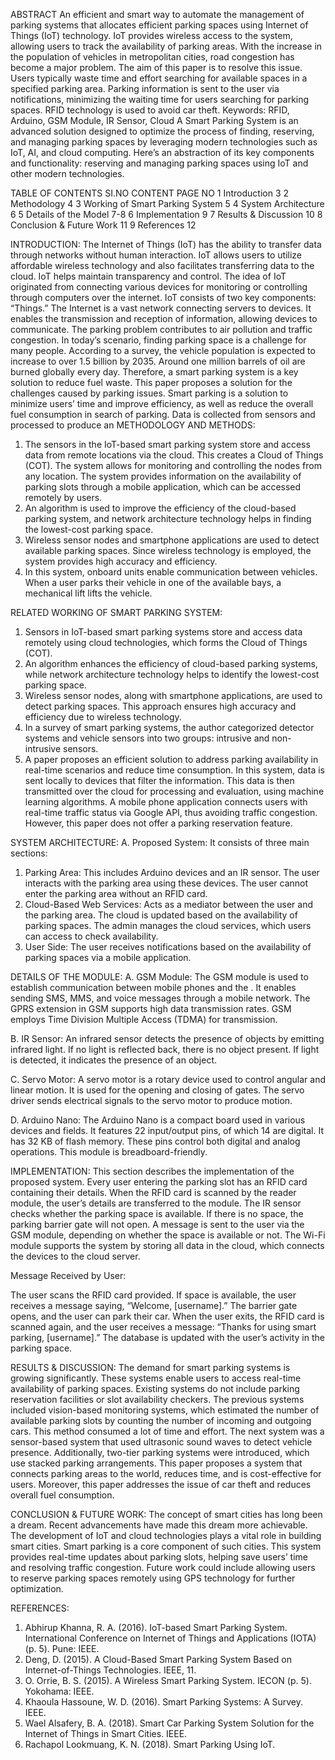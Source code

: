 ABSTRACT
 An efficient and smart way to automate the management of parking systems that allocates efficient parking spaces using Internet of Things (IoT) technology. IoT provides wireless access to the system, allowing users to track the availability of parking areas. With the increase in the population of vehicles in metropolitan cities, road congestion has become a major problem. The aim of this paper is to resolve this issue. Users typically waste time and effort searching for available spaces in a specified parking area. Parking information is sent to the user via notifications, minimizing the waiting time for users searching for parking spaces. RFID technology is used to avoid car theft.
Keywords: RFID, Arduino, GSM Module, IR Sensor, Cloud
A Smart Parking System is an advanced solution designed to optimize the process of finding, reserving, and managing parking spaces by leveraging modern technologies such as IoT, AI, and cloud computing. Here’s an abstraction of its key components and functionality: reserving and managing parking spaces using IoT and other modern technologies.
 
TABLE OF CONTENTS
SI.NO	CONTENT	PAGE NO
1	Introduction	3
2	Methodology	4
3	Working of Smart Parking System	5
4	System Architecture	6
5	Details of the Model	7-8
6	Implementation	9
7	Results & Discussion	10
8	Conclusion & Future Work	11
9	References	12
 
 
 INTRODUCTION:
 The Internet of Things (IoT) has the ability to transfer data through networks without human interaction. IoT allows users to utilize affordable wireless technology and also facilitates transferring data to the cloud. IoT helps maintain transparency and control. The idea of IoT originated from connecting various devices for monitoring or controlling through computers over the internet.
 IoT consists of two key components:  “Things.” The Internet is a vast network connecting servers to devices. It enables the transmission and reception of information, allowing devices to communicate. The parking problem contributes to air pollution and traffic congestion. In today’s scenario, finding parking space is a challenge for many people. According to a survey, the vehicle population is expected to increase to over 1.5 billion by 2035. Around one million barrels of oil are burned globally every day. Therefore, a smart parking system is a key solution to reduce fuel waste. This paper proposes a solution for the challenges caused by parking issues.
 Smart parking is a solution to minimize users’ time and improve efficiency, as well as reduce the overall fuel consumption in search of parking. Data is collected from sensors and processed to produce an 
METHODOLOGY AND METHODS:
1.	The sensors in the IoT-based smart parking system store and access data from remote locations via the cloud. This creates a Cloud of Things (COT). The system allows for monitoring and controlling the nodes from any location. The system provides information on the availability of parking slots through a mobile application, which can be accessed remotely by users.
2.	An algorithm is used to improve the efficiency of the cloud-based parking system, and network architecture technology helps in finding the lowest-cost parking space.
3.	Wireless sensor nodes and smartphone applications are used to detect available parking spaces. Since wireless technology is employed, the system provides high accuracy and efficiency.
4.	In this system, onboard units enable communication between vehicles. When a user parks their vehicle in one of the available bays, a mechanical lift lifts the vehicle.
 
RELATED WORKING OF SMART PARKING SYSTEM:
1.	Sensors in IoT-based smart parking systems store and access data remotely using cloud technologies, which forms the Cloud of Things (COT).
2.	An algorithm enhances the efficiency of cloud-based parking systems, while network architecture technology helps to identify the lowest-cost parking space.
3.	Wireless sensor nodes, along with smartphone applications, are used to detect parking spaces. This approach ensures high accuracy and efficiency due to wireless technology.
4.	In a survey of smart parking systems, the author categorized detector systems and vehicle sensors into two groups: intrusive and non-intrusive sensors.
5.	A paper proposes an efficient solution to address parking availability in real-time scenarios and reduce time consumption. In this system, data is sent locally to devices that filter the information. This data is then transmitted over the cloud for processing and evaluation, using machine learning algorithms. A mobile phone application connects users with real-time traffic status via Google API, thus avoiding traffic congestion. However, this paper does not offer a parking reservation feature.


SYSTEM ARCHITECTURE:
 A. Proposed System:
 It consists of three main sections:
1.	Parking Area: This includes Arduino devices and an IR sensor. The user interacts with the parking area using these devices. The user cannot enter the parking area without an RFID card.
2.	Cloud-Based Web Services: Acts as a mediator between the user and the parking area. The cloud is updated based on the availability of parking spaces. The admin manages the cloud services, which users can access to check availability.
3.	User Side: The user receives notifications based on the availability of parking spaces via a mobile application.
	
	

  


DETAILS OF THE MODULE:
A. GSM Module:
 The GSM module is used to establish communication between mobile phones and the . It enables sending SMS, MMS, and voice messages through a mobile network. The GPRS extension in GSM supports high data transmission rates. GSM employs Time Division Multiple Access (TDMA) for transmission.
 
B. IR Sensor:
 An infrared sensor detects the presence of objects by emitting infrared light. If no light is reflected back, there is no object present. If light is detected, it indicates the presence of an object.
 
 
C. Servo Motor:
 A servo motor is a rotary device used to control angular and linear motion. It is used for the opening and closing of gates. The servo driver sends electrical signals to the servo motor to produce motion.
 
D. Arduino Nano:
 The Arduino Nano is a compact board used in various devices and fields. It features 22 input/output pins, of which 14 are digital. It has 32 KB of flash memory. These pins control both digital and analog operations. This module is breadboard-friendly.
 






IMPLEMENTATION:
 This section describes the implementation of the proposed system. Every user entering the parking slot has an RFID card containing their details. When the RFID card is scanned by the reader module, the user’s details are transferred to the module. The IR sensor checks whether the parking space is available. If there is no space, the parking barrier gate will not open. A message is sent to the user via the GSM module, depending on whether the space is available or not. The Wi-Fi module supports the system by storing all data in the cloud, which connects the devices to the cloud server.

Message Received by User:
 

 The user scans the RFID card provided. If space is available, the user receives a message saying, “Welcome, [username].” The barrier gate opens, and the user can park their car. When the user exits, the RFID card is scanned again, and the user receives a message: “Thanks for using smart parking, [username].” The database is updated with the user’s activity in the parking space.
 









RESULTS & DISCUSSION:
 The demand for smart parking systems is growing significantly. These systems enable users to access real-time availability of parking spaces. Existing systems do not include parking reservation facilities or slot availability checkers. The previous systems included vision-based monitoring systems, which estimated the number of available parking slots by counting the number of incoming and outgoing cars. This method consumed a lot of time and effort. The next system was a sensor-based system that used ultrasonic sound waves to detect vehicle presence. Additionally, two-tier parking systems were introduced, which use stacked parking arrangements. This paper proposes a system that connects parking areas to the world, reduces time, and is cost-effective for users. Moreover, this paper addresses the issue of car theft and reduces overall fuel consumption.
 
 
 
 

CONCLUSION & FUTURE WORK:
 The concept of smart cities has long been a dream. Recent advancements have made this dream more achievable. The development of IoT and cloud technologies plays a vital role in building smart cities. Smart parking is a core component of such cities. This system provides real-time updates about parking slots, helping save users’ time and resolving traffic congestion. Future work could include allowing users to reserve parking spaces remotely using GPS technology for further optimization.
 
 
 
 
 
 
 
 
REFERENCES:
1.	Abhirup Khanna, R. A. (2016). IoT-based Smart Parking System. International Conference on Internet of Things and Applications (IOTA) (p. 5). Pune: IEEE.
2.	Deng, D. (2015). A Cloud-Based Smart Parking System Based on Internet-of-Things Technologies. IEEE, 11.
3.	O. Orrie, B. S. (2015). A Wireless Smart Parking System. IECON (p. 5). Yokohama: IEEE.
4.	Khaoula Hassoune, W. D. (2016). Smart Parking Systems: A Survey. IEEE.
5.	Wael Alsafery, B. A. (2018). Smart Car Parking System Solution for the Internet of Things in Smart Cities. IEEE.
6.	Rachapol Lookmuang, K. N. (2018). Smart Parking Using IoT.
 


